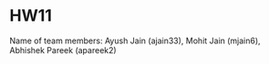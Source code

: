 # HW11

Name of team members:
Ayush Jain (ajain33), Mohit Jain (mjain6), Abhishek Pareek (apareek2)
